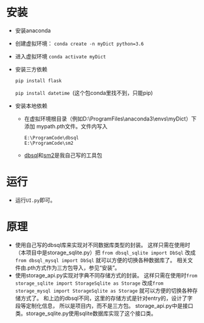 # 安装
- 安装anaconda

- 创建虚拟环境：
    `conda create -n myDict python=3.6`
    
- 进入虚拟环境
    `conda activate myDict`
    
- 安装三方依赖

    `pip install flask`
    
    `pip install datetime `(这个包conda里找不到，只能pip)
    
- 安装本地依赖
    - 在虚拟环境根目录（例如D:\ProgramFiles\anaconda3\envs\myDict）下添加
      mypath.pth文件。文件内写入
      ```
      E:\ProgramCode\dbsql
      E:\ProgramCode\sm2
      ```
    - [dbsql](https://github.com/Zhuo-Ren/dbsql.git)和[sm2](https://github.com/Zhuo-Ren/sm2)是我自己写的工具包

# 运行
- 运行`UI.py`即可。

# 原理
* 使用自己写的dbsql库来实现对不同数据库类型的封装。
  这样只需在使用时（本项目中是storage_sqlite.py）把
  `from dbsql_sqlite import DbSql`
  改成`from dbsql_mysql import DbSql`
  就可以方便的切换各种数据库了。 
  相关文件由.pth方式作为三方包导入，参见“安装”。
* 使用storage_api.py实现对字典不同存储方式的封装。
  这样只需在使用时`from storage_sqlite import StorageSqlite as Storage`
  改成`from storage_mysql import StorageSqlite as Storage`
  就可以方便的切换各种存储方式了。 
  和上边的dbsql不同，这里的存储方式是针对entry的，设计了字段等定制化信息，
  所以是项目内，而不是三方包。
  storage_api.py中是接口类。storage_sqlite.py使用sqlite数据库实现了这个接口类。